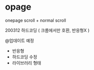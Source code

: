 # opage
onepage scroll + normal scroll

200312 하드코딩 ( 크롬에서만 호환, 반응형X )

@업데이트 예정
- 반응형
- 하드코딩 수정
- 라이브러리 형태
